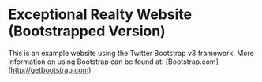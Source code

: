 # Exceptional Realty Website (Bootstrapped Version)

This is an example website using the Twitter Bootstrap v3 framework.
More information on using Bootstrap can be found at: [Bootstrap.com] (http://getbootstrap.com)
